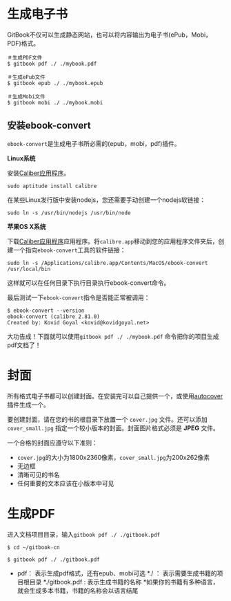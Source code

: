 # 生成电子书

GitBook不仅可以生成静态网站，也可以将内容输出为电子书(ePub，Mobi，PDF)格式。

```
＃生成PDF文件
$ gitbook pdf ./ ./mybook.pdf

＃生成ePub文件
$ gitbook epub ./ ./mybook.epub

＃生成Mobi文件
$ gitbook mobi ./ ./mybook.mobi
```

## 安装ebook-convert

`ebook-convert`是生成电子书所必需的(epub，mobi，pdf)插件。

**Linux系统**

安装[Caliber应用程序](https://calibre-ebook.com/download)。

```
sudo aptitude install calibre
```
在某些Linux发行版中安装nodejs，您还需要手动创建一个nodejs软链接：

```
sudo ln -s /usr/bin/nodejs /usr/bin/node
```

**苹果OS X系统**

下载[Caliber应用程序](https://calibre-ebook.com/download)应用程序。将`calibre.app`移动到您的应用程序文件夹后，创建一个指向`ebook-convert`工具的软件链接：
```
sudo ln -s /Applications/calibre.app/Contents/MacOS/ebook-convert /usr/local/bin
```

这样就可以在任何目录下执行目录执行ebook-convert命令。



最后测试一下`ebook-convert`指令是否能正常被调用：

```
$ ebook-convert --version
ebook-convert (calibre 2.81.0)
Created by: Kovid Goyal <kovid@kovidgoyal.net>
```

大功告成！下面就可以使用`gitbook pdf ./ ./mybook.pdf` 命令把你的项目生成pdf文档了！

# 封面

所有格式电子书都可以创建封面。在安装完可以自己提供一个，或使用[autocover](https://plugins.gitbook.com/plugin/autocover)插件生成一个。

要创建封面，请在您的书的根目录下放置一个 `cover.jpg` 文件。还可以添加 `cover_small.jpg` 指定一个较小版本的封面。封面图片格式必须是 **JPEG** 文件。

一个合格的封面应遵守以下准则：
* `cover.jpg`的大小为1800x2360像素，`cover_small.jpg`为200x262像素
* 无边框
* 清晰可见的书名
* 任何重要的文本应该在小版本中可见

# 生成PDF

进入文档项目目录，输入`gitbook pdf ./ ./gitbook.pdf`

```
$ cd ~/gitbook-cn

$ gitbook pdf ./ ./gitbook.pdf
```

* pdf： 表示生成pdf格式，还有epub、mobi可选
*./ ： 表示需要生成书籍的项目根目录
*./gitbook.pdf : 表示生成书籍的名称
*如果你的书籍有多种语言，就会生成多本书籍，书籍的名称会以语言结尾
